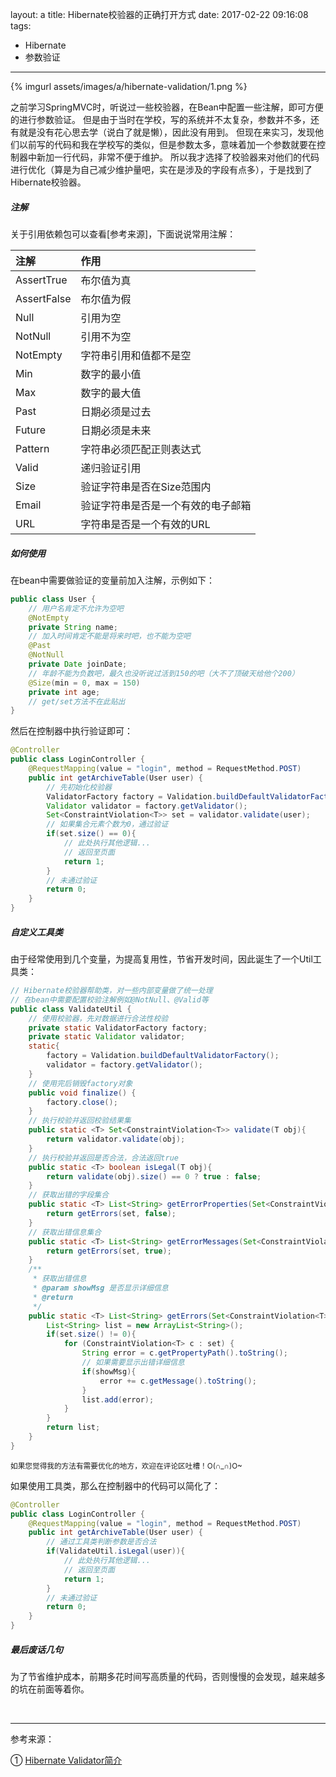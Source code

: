 layout: a
title: Hibernate校验器的正确打开方式
date: 2017-02-22 09:16:08
tags:
  - Hibernate
  - 参数验证
---

{% imgurl assets/images/a/hibernate-validation/1.png %}

之前学习SpringMVC时，听说过一些校验器，在Bean中配置一些注解，即可方便的进行参数验证。
但是由于当时在学校，写的系统并不太复杂，参数并不多，还有就是没有花心思去学（说白了就是懒），因此没有用到。
但现在来实习，发现他们以前写的代码和我在学校写的类似，但是参数太多，意味着加一个参数就要在控制器中新加一行代码，非常不便于维护。
所以我才选择了校验器来对他们的代码进行优化（算是为自己减少维护量吧，实在是涉及的字段有点多），于是找到了Hibernate校验器。

<!-- more -->

##### 注解

关于引用依赖包可以查看[参考来源]，下面说说常用注解：

| 注解			 | 作用
| :------------- | :--------------------------------
| AssertTrue	 | 布尔值为真
| AssertFalse	 | 布尔值为假
| Null			 | 引用为空
| NotNull		 | 引用不为空
| NotEmpty		 | 字符串引用和值都不是空
| Min			 | 数字的最小值
| Max			 | 数字的最大值
| Past			 | 日期必须是过去
| Future		 | 日期必须是未来
| Pattern		 | 字符串必须匹配正则表达式
| Valid			 | 递归验证引用
| Size			 | 验证字符串是否在Size范围内
| Email			 | 验证字符串是否是一个有效的电子邮箱
| URL			 | 字符串是否是一个有效的URL

##### 如何使用

在bean中需要做验证的变量前加入注解，示例如下：

``` java
public class User {
	// 用户名肯定不允许为空吧
	@NotEmpty
	private String name;
	// 加入时间肯定不能是将来时吧，也不能为空吧
	@Past
	@NotNull
	private Date joinDate;
	// 年龄不能为负数吧，最久也没听说过活到150的吧（大不了顶破天给他个200）
	@Size(min = 0, max = 150)
	private int age;
	// get/set方法不在此贴出
}
```

然后在控制器中执行验证即可：

``` java
@Controller
public class LoginController {
	@RequestMapping(value = "login", method = RequestMethod.POST)
	public int getArchiveTable(User user) {
		// 先初始化校验器
		ValidatorFactory factory = Validation.buildDefaultValidatorFactory();
		Validator validator = factory.getValidator();
		Set<ConstraintViolation<T>> set = validator.validate(user);
		// 如果集合元素个数为0，通过验证
		if(set.size() == 0){
			// 此处执行其他逻辑...
			// 返回至页面
			return 1;
		}
		// 未通过验证
		return 0;
	}
}
```

##### 自定义工具类

由于经常使用到几个变量，为提高复用性，节省开发时间，因此诞生了一个Util工具类：

``` java
// Hibernate校验器帮助类，对一些内部变量做了统一处理
// 在bean中需要配置校验注解例如@NotNull、@Valid等
public class ValidateUtil {
	// 使用校验器，先对数据进行合法性校验
	private static ValidatorFactory factory;
	private static Validator validator;
	static{
		factory = Validation.buildDefaultValidatorFactory();
		validator = factory.getValidator();
	}
	// 使用完后销毁factory对象
	public void finalize() {
		factory.close();
	}
	// 执行校验并返回校验结果集
	public static <T> Set<ConstraintViolation<T>> validate(T obj){
		return validator.validate(obj);
	}
	// 执行校验并返回是否合法，合法返回true
	public static <T> boolean isLegal(T obj){
		return validate(obj).size() == 0 ? true : false;
	}
	// 获取出错的字段集合
	public static <T> List<String> getErrorProperties(Set<ConstraintViolation<T>> set){
		return getErrors(set, false);
	}
	// 获取出错信息集合
	public static <T> List<String> getErrorMessages(Set<ConstraintViolation<T>> set){
		return getErrors(set, true);
	}
	/**
	 * 获取出错信息
	 * @param showMsg 是否显示详细信息
	 * @return
	 */
	public static <T> List<String> getErrors(Set<ConstraintViolation<T>> set, boolean showMsg){
		List<String> list = new ArrayList<String>();
		if(set.size() != 0){
			for (ConstraintViolation<T> c : set) {
				String error = c.getPropertyPath().toString();
				// 如果需要显示出错详细信息
				if(showMsg){
					error += c.getMessage().toString();
				}
				list.add(error);
			}
		}
		return list;
	}
}
```
<small>如果您觉得我的方法有需要优化的地方，欢迎在评论区吐槽！O(∩_∩)O~</small>

如果使用工具类，那么在控制器中的代码可以简化了：

``` java
@Controller
public class LoginController {
	@RequestMapping(value = "login", method = RequestMethod.POST)
	public int getArchiveTable(User user) {
		// 通过工具类判断参数是否合法
		if(ValidateUtil.isLegal(user)){
			// 此处执行其他逻辑...
			// 返回至页面
			return 1;
		}
		// 未通过验证
		return 0;
	}
}
```

##### 最后废话几句

为了节省维护成本，前期多花时间写高质量的代码，否则慢慢的会发现，越来越多的坑在前面等着你。

<br/>
<hr/>

参考来源：

① [Hibernate Validator简介]

  [参考链接]: #参考链接
  [Hibernate Validator简介]: http://www.jianshu.com/p/6cf7bccce73f